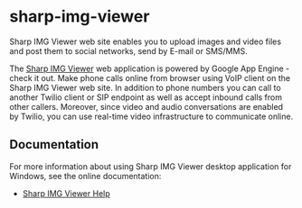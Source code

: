 # sharp-img-viewer

Sharp IMG Viewer web site enables you to upload images and video files and post them to social networks, send by E-mail or SMS/MMS.  

The [Sharp IMG Viewer](http://sharpimg-viewer.appspot.com) web application is powered by Google App Engine - check it out.
Make phone calls online from browser using VoIP client on the Sharp IMG Viewer web site. In addition to phone numbers you can call to another Twilio client or SIP endpoint as well as accept inbound calls from other callers.
Moreover, since video and audio conversations are enabled by Twilio, you can use real-time video infrastructure to communicate online.

## Documentation

For more information about using Sharp IMG Viewer desktop application for Windows, see the online documentation:

- [Sharp IMG Viewer Help](http://sharp-img-viewer.b4a.app/help/index.html)
